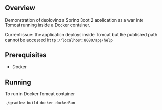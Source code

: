 ## Overview

Demonstration of deploying a Spring Boot 2 application as a war into
Tomcat running inside a Docker container.

Current issue: the application deploys inside Tomcat but the published path cannot
be accessed `http://localhost:8080/app/help`

## Prerequisites

* Docker

## Running

To run in Docker Tomcat container

`./gradlew build docker dockerRun`
